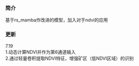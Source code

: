 ### 简介
基于rs_mamba作改进的模型，加入对于ndvi的应用  

### 更新
7.19   
1.动态计算NDVI并作为第6通道输入  
2.通过轻量卷积提取NDVI特征，增强矿区（低NDVI区域）的识别
